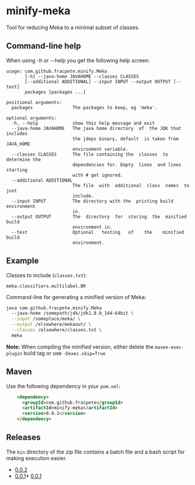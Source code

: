 # minify-meka
Tool for reducing Meka to a minimal subset of classes.

## Command-line help
When using -h or --help you get the following help screen:

```
usage: com.github.fracpete.minify.Meka
       [-h] --java-home JAVAHOME --classes CLASSES
       [--additional ADDITIONAL] --input INPUT --output OUTPUT [--test]
       packages [packages ...]

positional arguments:
  packages               The packages to keep, eg 'meka'.

optional arguments:
  -h, --help             show this help message and exit
  --java-home JAVAHOME   The java home directory  of  the JDK that includes
                         the jdeps binary, default  is taken from JAVA_HOME
                         environment variable.
  --classes CLASSES      The file containing the  classes  to determine the
                         dependencies for. Empty  lines  and lines starting
                         with # get ignored.
  --additional ADDITIONAL
                         The file  with  additional  class  names  to  just
                         include.
  --input INPUT          The directory with the  pristing build environment
                         in.
  --output OUTPUT        The  directory  for  storing  the  minified  build
                         environment in.
  --test                 Optional   testing   of    the    minified   build
                         environment.
```

## Example

Classes to include (`classes.txt`):

```
meka.classifiers.multilabel.BR
```

Command-line for generating a minified version of Meka:
```bash
java com.github.fracpete.minify.Meka
  --java-home /somepath/jdk/jdk1.8.0_144-64bit \
  --input /someplace/meka/ \
  --output /elsewhere/mekaout/ \
  --classes /elsewhere/classes.txt \
  meka
```

**Note:** When compiling the minified version, either delete the 
`maven-exec-plugin` build tag or use `-Dexec.skip=True`

## Maven
Use the following dependency in your `pom.xml`:

```xml
    <dependency>
      <groupId>com.github.fracpete</groupId>
      <artifactId>minify-meka</artifactId>
      <version>0.0.2</version>
    </dependency>
```

## Releases

The `bin` directory of the zip file contains a batch file and a bash script
for making execution easier.

* [0.0.2](https://github.com/fracpete/minify-meka/releases/download/minify-meka-0.0.2/minify-meka-0.0.2-bin.zip)
* [0.0.1](https://github.com/fracpete/minify-meka/releases/download/minify-meka-0.0.1/minify-meka-0.0.1-bin.zip)* [0.0.1](https://github.com/fracpete/minify-meka/releases/download/minify-meka-0.0.1/minify-meka-0.0.1-bin.zip)